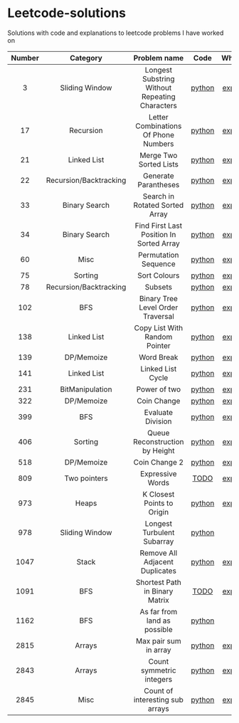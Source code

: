# Leetcode-solutions

Solutions with code and explanations to leetcode problems I have worked on




| Number  | Category | Problem name | Code | Whiteboard |
| :-------------: | :-------------: | :------------: | :-----: | :----------: |
| 3 | Sliding Window  | Longest Substring Without Repeating Characters | [python](3_LongestSubstringWithoutRepeatingCharacters.py)| [explanation](3_LongestSubstringWithoutRepeatingCharacters_wb.txt)|
|17| Recursion | Letter Combinations Of Phone Numbers| [python](17_LetterCombinationsOfPhoneNumber.py) | [explanation](17_LetterCombinationsOfPhoneNumber_wb.pdf)|
|21| Linked List | Merge Two Sorted Lists | [python](21_MergeTwoSortedLists.py)| [explanation](21_MergeTwoSortedLists_wb.txt)|
| 22 | Recursion/Backtracking | Generate Parantheses | [python](22_GenerateParantheses.py) | [explanation](22_GenerateParantheses_wb.txt) |
| 33 | Binary Search | Search in Rotated Sorted Array | [python](33_SearchInRotatedSortedArray.py) | [explanation](33_SearchInRotatedSortedArray_wb.txt) |
| 34 | Binary Search  | Find First Last Position In Sorted Array | [python](34_FindFirstLastPositionInSortedArray.py) | [explanation](34_FindFirstLastPositionInSortedArray_wb.txt) |
| 60 | Misc | Permutation Sequence | [python](60_PermutationSequence.py) | [explanation](60_PermutationSequence_wb.txt)  |
| 75 | Sorting | Sort Colours | [python](75_SortColours.py) | [explanation](75_SortColours_wb.pdf) |
| 78 | Recursion/Backtracking | Subsets | [python](78_Subsets.py) | [explanation](78_Subsets_wb.txt) | 
| 102 | BFS | Binary Tree Level Order Traversal | [python](102_BinaryTreeLevelOrderTraversal.py) | [explanation](102_BinaryTreeLevelOrderTraversal_wb.txt)|
| 138 | Linked List | Copy List With Random Pointer | [python](138_CopyListWithRandomPointer.py) | [explanation](138_CopyListWithRandomPointer_wb.txt)|
| 139 | DP/Memoize| Word Break | [python](139_WordBreak.py) | [explanation](139_WordBreak_wb.txt)|
| 141 | Linked List | Linked List Cycle | [python](141_LinkedListCycle.py) | [explanation](141_LinkedListCycle_wb.txt)|
| 231 | BitManipulation | Power of two | [python](231_PowerOfTwo.py) | [explanation](231_PowerOfTwo_wb.pdf)|
| 322 | DP/Memoize | Coin Change | [python](322_CoinChange.py) | [explanation](322_CoinChange_wb.txt)|
| 399 | BFS |  Evaluate Division | [python](399_EvaluateDivision.py) | [explanation](399_EvaluateDivision_wb.pdf)| 
| 406 | Sorting | Queue Reconstruction by Height | [python](406_QueueReconstructionByHeight.py) | [explanation](406_QueueReconstructionByHeight_wb.pdf) |
| 518 | DP/Memoize | Coin Change 2 | [python](518_CoinChange2.py) | [explanation](518_CoinChange2_wb.pdf) |
| 809 | Two pointers | Expressive Words | [TODO](809_ExpressiveWords.py) | [explanation](809_ExpressiveWords_wb.pdf) |
| 973 | Heaps | K Closest Points to Origin | [python](973_KClosestPointsToOrigin.py) | [explanation](973_KClosestPointsToOrigin_wb.pdf) |
| 978 | Sliding Window | Longest Turbulent Subarray | [python](978_LongestTurbulentSubarray.py)| [TODO](978_LongestTurbulentSubarray_wb.pdf)|
| 1047 | Stack | Remove All Adjacent Duplicates | [python](1047_RemoveAllAdjacentDuplicates.py) | [explanation](1047_RemoveAllAdjacentDuplicates_wb.txt)|
| 1091 | BFS | Shortest Path in Binary Matrix | [TODO](1091_ShortestPathInBinaryMatrix)| [explanation](1091_ShortestPathInBinaryMatrix_wb.txt)|
|1162 | BFS | As far from land as possible | [python](1162_FarFromLand.py) | [TODO](1162_FarFromLand_wb.pdf)|
|2815 | Arrays | Max pair sum in array | [python](2815_MaxPairSumInArray.py) | [explanation](2815_MaxPairSumInArray_wb.txt)|
|2843 | Arrays | Count symmetric integers | [python](2843_CountSymmetricIntegers.py) | [explanation](2843_CountSymmetricIntegers_wb.txt)|
|2845 | Misc | Count  of interesting sub arrays | [python](2845_CountOfInterestingSubArrays.py) | [explanation](2845_CountOfInterestingSubArrays_wb.txt)|